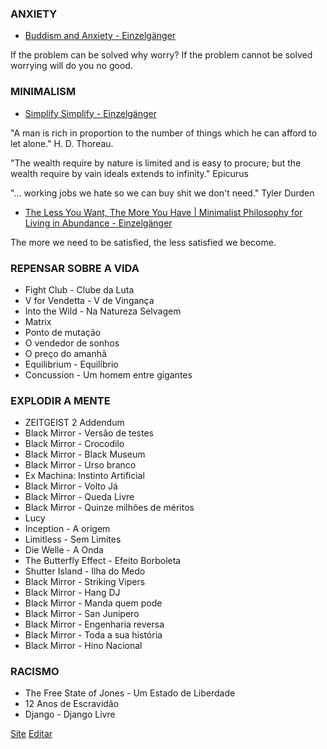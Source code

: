 
### ANXIETY
* [Buddism and Anxiety - Einzelgänger](https://www.youtube.com/watch?v=nk-6N1nuTwU&list=PLDVYjnosumiAiRjQVHKohfEomy1d-_klI&index=2)
<p> If the problem can be solved why worry? If the problem cannot be solved worrying will do you no good.</p>


### MINIMALISM
* [Simplify Simplify - Einzelgänger](https://www.youtube.com/watch?v=vPBlDD_8WNE)
<p> "A man is rich in proportion to the number of things which he can afford to let alone." H. D. Thoreau. </p>
<p> "The wealth require by nature is limited and is easy to procure; but the wealth require by vain ideals extends to infinity." Epicurus </p>
<p> "... working jobs we hate so we can buy shit we don't need." Tyler Durden <p/>

* [The Less You Want, The More You Have | Minimalist Philosophy for Living in Abundance - Einzelgänger]()
<p> The more we need to be satisfied, the less satisfied we become. <p/>


### REPENSAR SOBRE A VIDA
* Fight Club - Clube da Luta
* V for Vendetta - V de Vingança
* Into the Wild - Na Natureza Selvagem
* Matrix
* Ponto de mutação
* O vendedor de sonhos
* O preço do amanhã
* Equilibrium - Equilíbrio
* Concussion - Um homem entre gigantes


### EXPLODIR A MENTE
* ZEITGEIST 2 Addendum
* Black Mirror - Versão de testes
* Black Mirror - Crocodilo
* Black Mirror - Black Museum
* Black Mirror - Urso branco
* Ex Machina: Instinto Artificial
* Black Mirror - Volto Já
* Black Mirror - Queda Livre
* Black Mirror - Quinze milhões de méritos
* Lucy
* Inception - A origem
* Limitless - Sem Limites
* Die Welle - A Onda
* The Butterfly Effect - Efeito Borboleta
* Shutter Island - Ilha do Medo
* Black Mirror - Striking Vipers
* Black Mirror - Hang DJ
* Black Mirror - Manda quem pode
* Black Mirror - San Junipero
* Black Mirror - Engenharia reversa
* Black Mirror - Toda a sua história
* Black Mirror - Hino Nacional


### RACISMO
* The Free State of Jones - Um Estado de Liberdade
* 12 Anos de Escravidão
* Django - Django Livre


[Site](https://alanhelfer.github.io/searching/) [Editar](https://github.com/alanhelfer/searching/edit/gh-pages/index.md) 
